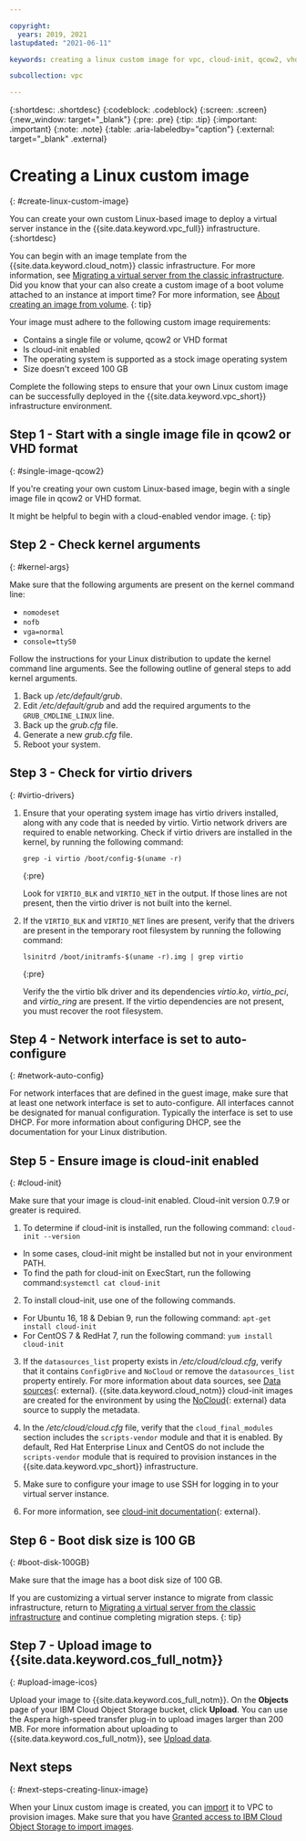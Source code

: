 ```yaml
---

copyright:
  years: 2019, 2021
lastupdated: "2021-06-11"

keywords: creating a linux custom image for vpc, cloud-init, qcow2, vhd

subcollection: vpc

---
```


{:shortdesc: .shortdesc}
{:codeblock: .codeblock}
{:screen: .screen}
{:new_window: target="_blank"}
{:pre: .pre}
{:tip: .tip}
{:important: .important}
{:note: .note}
{:table: .aria-labeledby="caption"}
{:external: target="_blank" .external}

# Creating a Linux custom image
{: #create-linux-custom-image}

You can create your own custom Linux-based image to deploy a virtual server instance in the {{site.data.keyword.vpc_full}} 
infrastructure. 
{:shortdesc}

You can begin with an image template from the {{site.data.keyword.cloud_notm}} classic infrastructure. For more information, see [Migrating a virtual server from the classic infrastructure](/docs/vpc?topic=vpc-migrate-vsi-to-vpc).
Did you know that your can also create a custom image of a boot volume attached to an instance at import time? For more information, see [About creating an image from volume](/docs/vpc?topic=vpc-image-from-volume-vpc).
{: tip}

Your image must adhere to the following custom image requirements:
* Contains a single file or volume, qcow2 or VHD format 
* Is cloud-init enabled
* The operating system is supported as a stock image operating system
* Size doesn't exceed 100 GB

Complete the following steps to ensure that your own Linux custom image can be successfully deployed in the 
{{site.data.keyword.vpc_short}} infrastructure environment.

## Step 1 - Start with a single image file in qcow2 or VHD format
{: #single-image-qcow2}

If you're creating your own custom Linux-based image, begin with a single image file in qcow2 or VHD format.

It might be helpful to begin with a cloud-enabled vendor image.
{: tip}

## Step 2 - Check kernel arguments
{: #kernel-args}

Make sure that the following arguments are present on the kernel command line: 
* `nomodeset` 
* `nofb`
* `vga=normal` 
* `console=ttyS0` 

Follow the instructions for your Linux distribution to update the kernel command line arguments. See the following outline of general steps to add kernel arguments. 
    
1. Back up */etc/default/grub*.
2. Edit */etc/default/grub* and add the required arguments to the `GRUB_CMDLINE_LINUX` line.
3. Back up the *grub.cfg* file.
4. Generate a new *grub.cfg* file. 
5. Reboot your system. 

## Step 3 - Check for virtio drivers
{: #virtio-drivers}

1. Ensure that your operating system image has virtio drivers installed, along with any code that is needed by virtio. Virtio network drivers are required to enable networking. Check if virtio drivers are installed in the kernel, by running the following command: 
    
    ```
    grep -i virtio /boot/config-$(uname -r)
    ```
    {:pre}
    
    Look for `VIRTIO_BLK` and `VIRTIO_NET` in the output. If those lines are not present, then the virtio driver is not built into the kernel.
    
2. If the `VIRTIO_BLK` and `VIRTIO_NET` lines are present, verify that the drivers are present in the temporary root filesystem by running the following command: 
    
    ```
    lsinitrd /boot/initramfs-$(uname -r).img | grep virtio
    ```
    {:pre}
    
    Verify the the virtio blk driver and its dependencies *virtio.ko*, *virtio_pci*, and *virtio_ring* are present.  If the    virtio dependencies are not present, you must recover the root filesystem.

## Step 4 - Network interface is set to auto-configure
{: #network-auto-config}

For network interfaces that are defined in the guest image, make sure that at least one network interface is set to 
auto-configure. All interfaces cannot be designated for manual configuration. Typically the interface is set to 
use DHCP.  For more information about configuring DHCP, see the documentation for your Linux distribution.

## Step 5 - Ensure image is cloud-init enabled
{: #cloud-init}
        
Make sure that your image is cloud-init enabled. Cloud-init version 0.7.9 or greater is required. 

1. To determine if cloud-init is installed, run the following command: `cloud-init --version`
  * In some cases, cloud-init might be installed but not in your environment PATH. 
  * To find the path for cloud-init on ExecStart, run the following command:`systemctl cat cloud-init`
    
2. To install cloud-init, use one of the following commands.
  * For Ubuntu 16, 18 & Debian 9, run the following command: `apt-get install cloud-init`
  * For CentOS 7 & RedHat 7, run the following command: `yum install cloud-init`
    
3. If the `datasources_list` property exists in */etc/cloud/cloud.cfg*, verify that it contains `ConfigDrive` and `NoCloud` or remove the `datasources_list` property entirely. For more information about data sources, see [Data sources](http://cloudinit.readthedocs.io/en/latest/topics/datasources.html){: external}. {{site.data.keyword.cloud_notm}} cloud-init images are created for the environment by using the [NoCloud](https://cloudinit.readthedocs.io/en/latest/topics/datasources/nocloud.html){: external} data source to supply the metadata.
    
4. In the */etc/cloud/cloud.cfg* file, verify that the `cloud_final_modules` section includes the `scripts-vendor` module and that it is enabled. By default, Red Hat Enterprise Linux and CentOS do not include the `scripts-vendor` module that is required to provision instances in the {{site.data.keyword.vpc_short}} infrastructure.
    
5.  Make sure to configure your image to use SSH for logging in to your virtual server instance.
    
6. For more information, see [cloud-init documentation](https://cloudinit.readthedocs.io/en/latest/){: external}.

## Step 6 - Boot disk size is 100 GB
{: #boot-disk-100GB}

Make sure that the image has a boot disk size of 100 GB.

If you are customizing a virtual server instance to migrate from classic infrastructure, return to [Migrating a virtual server from the classic infrastructure](/docs/vpc?topic=vpc-migrate-vsi-to-vpc#migrate-customize-image-vpc) and continue completing migration steps. 
{: tip}

## Step 7 - Upload image to {{site.data.keyword.cos_full_notm}}
{: #upload-image-icos}

Upload your image to {{site.data.keyword.cos_full_notm}}. On the **Objects** page of your IBM Cloud Object Storage bucket, click **Upload**. You can use the Aspera high-speed transfer plug-in to upload images larger than 200 MB. For more information about uploading to {{site.data.keyword.cos_full_notm}}, see [Upload data](/docs/cloud-object-storage?topic=cloud-object-storage-upload).

## Next steps
{: #next-steps-creating-linux-image}

When your Linux custom image is created, you can [import](/docs/vpc?topic=vpc-managing-images) it to VPC to provision images.
Make sure that you have [Granted access to IBM Cloud Object Storage to import images](/docs/vpc?topic=vpc-object-storage-prereq).  

